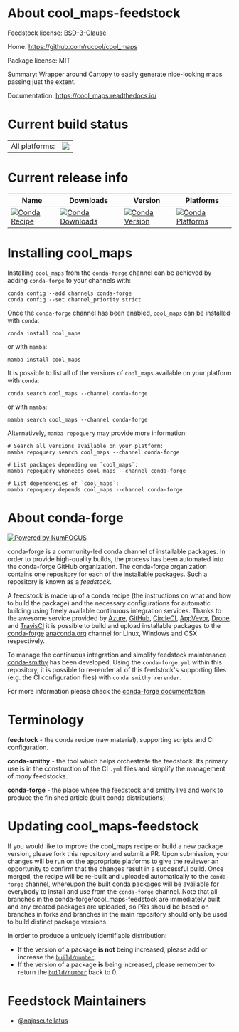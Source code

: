 About cool_maps-feedstock
=========================

Feedstock license: [BSD-3-Clause](https://github.com/conda-forge/cool_maps-feedstock/blob/main/LICENSE.txt)

Home: https://github.com/rucool/cool_maps

Package license: MIT

Summary: Wrapper around Cartopy to easily generate nice-looking maps passing just the extent.

Documentation: https://cool_maps.readthedocs.io/

Current build status
====================


<table><tr><td>All platforms:</td>
    <td>
      <a href="https://dev.azure.com/conda-forge/feedstock-builds/_build/latest?definitionId=17433&branchName=main">
        <img src="https://dev.azure.com/conda-forge/feedstock-builds/_apis/build/status/cool_maps-feedstock?branchName=main">
      </a>
    </td>
  </tr>
</table>

Current release info
====================

| Name | Downloads | Version | Platforms |
| --- | --- | --- | --- |
| [![Conda Recipe](https://img.shields.io/badge/recipe-cool_maps-green.svg)](https://anaconda.org/conda-forge/cool_maps) | [![Conda Downloads](https://img.shields.io/conda/dn/conda-forge/cool_maps.svg)](https://anaconda.org/conda-forge/cool_maps) | [![Conda Version](https://img.shields.io/conda/vn/conda-forge/cool_maps.svg)](https://anaconda.org/conda-forge/cool_maps) | [![Conda Platforms](https://img.shields.io/conda/pn/conda-forge/cool_maps.svg)](https://anaconda.org/conda-forge/cool_maps) |

Installing cool_maps
====================

Installing `cool_maps` from the `conda-forge` channel can be achieved by adding `conda-forge` to your channels with:

```
conda config --add channels conda-forge
conda config --set channel_priority strict
```

Once the `conda-forge` channel has been enabled, `cool_maps` can be installed with `conda`:

```
conda install cool_maps
```

or with `mamba`:

```
mamba install cool_maps
```

It is possible to list all of the versions of `cool_maps` available on your platform with `conda`:

```
conda search cool_maps --channel conda-forge
```

or with `mamba`:

```
mamba search cool_maps --channel conda-forge
```

Alternatively, `mamba repoquery` may provide more information:

```
# Search all versions available on your platform:
mamba repoquery search cool_maps --channel conda-forge

# List packages depending on `cool_maps`:
mamba repoquery whoneeds cool_maps --channel conda-forge

# List dependencies of `cool_maps`:
mamba repoquery depends cool_maps --channel conda-forge
```


About conda-forge
=================

[![Powered by
NumFOCUS](https://img.shields.io/badge/powered%20by-NumFOCUS-orange.svg?style=flat&colorA=E1523D&colorB=007D8A)](https://numfocus.org)

conda-forge is a community-led conda channel of installable packages.
In order to provide high-quality builds, the process has been automated into the
conda-forge GitHub organization. The conda-forge organization contains one repository
for each of the installable packages. Such a repository is known as a *feedstock*.

A feedstock is made up of a conda recipe (the instructions on what and how to build
the package) and the necessary configurations for automatic building using freely
available continuous integration services. Thanks to the awesome service provided by
[Azure](https://azure.microsoft.com/en-us/services/devops/), [GitHub](https://github.com/),
[CircleCI](https://circleci.com/), [AppVeyor](https://www.appveyor.com/),
[Drone](https://cloud.drone.io/welcome), and [TravisCI](https://travis-ci.com/)
it is possible to build and upload installable packages to the
[conda-forge](https://anaconda.org/conda-forge) [anaconda.org](https://anaconda.org/)
channel for Linux, Windows and OSX respectively.

To manage the continuous integration and simplify feedstock maintenance
[conda-smithy](https://github.com/conda-forge/conda-smithy) has been developed.
Using the ``conda-forge.yml`` within this repository, it is possible to re-render all of
this feedstock's supporting files (e.g. the CI configuration files) with ``conda smithy rerender``.

For more information please check the [conda-forge documentation](https://conda-forge.org/docs/).

Terminology
===========

**feedstock** - the conda recipe (raw material), supporting scripts and CI configuration.

**conda-smithy** - the tool which helps orchestrate the feedstock.
                   Its primary use is in the construction of the CI ``.yml`` files
                   and simplify the management of *many* feedstocks.

**conda-forge** - the place where the feedstock and smithy live and work to
                  produce the finished article (built conda distributions)


Updating cool_maps-feedstock
============================

If you would like to improve the cool_maps recipe or build a new
package version, please fork this repository and submit a PR. Upon submission,
your changes will be run on the appropriate platforms to give the reviewer an
opportunity to confirm that the changes result in a successful build. Once
merged, the recipe will be re-built and uploaded automatically to the
`conda-forge` channel, whereupon the built conda packages will be available for
everybody to install and use from the `conda-forge` channel.
Note that all branches in the conda-forge/cool_maps-feedstock are
immediately built and any created packages are uploaded, so PRs should be based
on branches in forks and branches in the main repository should only be used to
build distinct package versions.

In order to produce a uniquely identifiable distribution:
 * If the version of a package **is not** being increased, please add or increase
   the [``build/number``](https://docs.conda.io/projects/conda-build/en/latest/resources/define-metadata.html#build-number-and-string).
 * If the version of a package **is** being increased, please remember to return
   the [``build/number``](https://docs.conda.io/projects/conda-build/en/latest/resources/define-metadata.html#build-number-and-string)
   back to 0.

Feedstock Maintainers
=====================

* [@najascutellatus](https://github.com/najascutellatus/)

